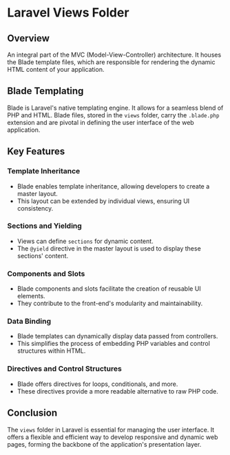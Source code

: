 # Laravel Views Folder

## Overview
An integral part of the MVC (Model-View-Controller) architecture. It houses the Blade template files, which are responsible for rendering the dynamic HTML content of your application.

## Blade Templating
Blade is Laravel's native templating engine. It allows for a seamless blend of PHP and HTML. Blade files, stored in the `views` folder, carry the `.blade.php` extension and are pivotal in defining the user interface of the web application.

## Key Features

### Template Inheritance
- Blade enables template inheritance, allowing developers to create a master layout.
- This layout can be extended by individual views, ensuring UI consistency.

### Sections and Yielding
- Views can define `sections` for dynamic content.
- The `@yield` directive in the master layout is used to display these sections' content.

### Components and Slots
- Blade components and slots facilitate the creation of reusable UI elements.
- They contribute to the front-end's modularity and maintainability.

### Data Binding
- Blade templates can dynamically display data passed from controllers.
- This simplifies the process of embedding PHP variables and control structures within HTML.

### Directives and Control Structures
- Blade offers directives for loops, conditionals, and more.
- These directives provide a more readable alternative to raw PHP code.

## Conclusion
The `views` folder in Laravel is essential for managing the user interface. It offers a flexible and efficient way to develop responsive and dynamic web pages, forming the backbone of the application's presentation layer.
